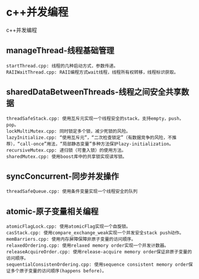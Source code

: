 # c++并发编程
c++并发编程

## manageThread-线程基础管理
```
startThread.cpp: 线程的几种启动方式，参数传递。
RAIIWaitThread.cpp: RAII编程方式wait线程，线程所有权转移，线程标识获取。
```

## sharedDataBetweenThreads-线程之间安全共享数据
```
threadSafeStack.cpp: 使用互斥元实现一个线程安全的stack，支持empty，push，pop。
lockMultiMutex.cpp: 同时锁定多个锁，减少死锁的风险。
lazyInitialize.cpp: “使用互斥元”，“二次检查锁定”（有数据竞争的风险，不推荐），“call-once”用法，“局部静态变量”多种方法保护lazy-initialization。
recursiveMutex.cpp: 递归锁（可重入锁）的使用方法。
sharedMutex.cpp: 使用boost库中的共享锁实现读写锁。
```

## syncConcurrent-同步并发操作
```
threadSafeQueue.cpp: 使用条件变量实现一个线程安全的队列
```


## atomic-原子变量相关编程
```
atomicFlagLock.cpp: 使用atomicFlag实现一个自旋锁。
casStack.cpp: 使用compare_exchange_weak实现一个并发安全stack push动作。
memBarriers.cpp: 使用内存屏障保障非原子变量的访问顺序。
relaxedOrdering.cpp: 使用relaxed memory order实现一个并发计数器。
releaseAcquireOrder.cpp: 使用release-acquire memory order保证非原子变量的访问顺序。
sequentialConsistenOrdering.cpp: 使用sequence consistent memory order保证多个原子变量的访问顺序(happens before)。
```
